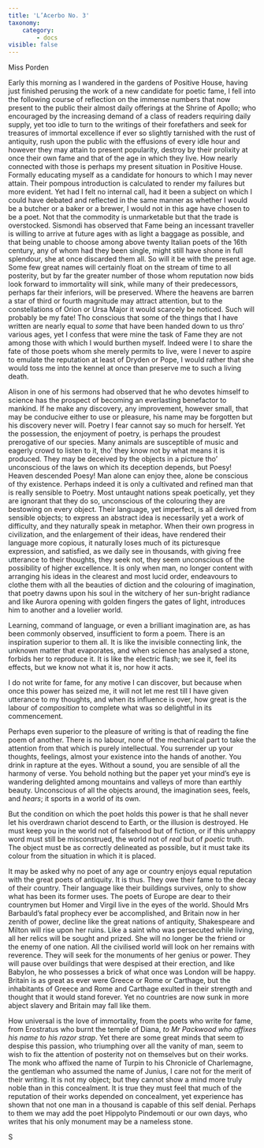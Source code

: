 ```yaml
---
title: 'L’Acerbo No. 3'
taxonomy:
    category:
        - docs
visible: false
---
```


<div class="author">Miss Porden</div>

Early this morning as I wandered in the gardens of Positive House, having just finished perusing the work of a new candidate for poetic fame, I fell into the following course of reflection on the immense numbers that now present to the public their almost daily offerings at the Shrine of Apollo; who encouraged by the increasing demand of a class of readers requiring daily supply, yet too idle to turn to the writings of their forefathers and seek for treasures of immortal excellence if ever so slightly tarnished with the rust of antiquity, rush upon the public with the effusions of every idle hour and however they may attain to present popularity, destroy by their prolixity at once their own fame and that of the age in which they live. How nearly connected with those is perhaps my present situation in Positive House. Formally educating myself as a candidate for honours to which I may never attain. Their pompous introduction is calculated to render my failures but more evident. Yet had I felt no internal call, had it been a subject on which I could have debated and reflected in the same manner as whether I would be a butcher or a baker or a brewer, I would not in this age have chosen to be a poet. Not that the commodity is unmarketable but that the trade is overstocked. Sismondi has observed that Fame being an incessant traveller is willing to arrive at future ages with as light a baggage as possible, and that being unable to choose among above twenty Italian poets of the 16th century, any of whom had they been single, might still have shone in full splendour, she at once discarded them all. So will it be with the present age. Some few great names will certainly float on the stream of time to all posterity, but by far the greater number of those whom reputation now bids look forward to immortality will sink, while many of their predecessors, perhaps far their inferiors, will be preserved. Where the heavens are barren a star of third or fourth magnitude may attract attention, but to the constellations of Orion or Ursa Major it would scarcely be noticed. Such will probably be my fate! Tho conscious that some of the things that I have written are nearly equal to *some* that have been handed down to us thro’ various ages, yet I confess that were mine the task of Fame they are not among those with which I would burthen myself. Indeed were I to share the fate of those poets whom she merely permits to live, were I never to aspire to emulate the reputation at least of Dryden or Pope, I would rather that she would toss me into the kennel at once than preserve me to such a living death.

Alison in one of his sermons had observed that he who devotes himself to science has the prospect of becoming an everlasting benefactor to mankind. If he make any discovery, any improvement, however small, that may be conducive either to use or pleasure, his name may be forgotten but his discovery never will. Poetry I fear cannot say so much for herself. Yet the possession, the enjoyment of poetry, is perhaps the proudest prerogative of our species. Many animals are susceptible of music and eagerly crowd to listen to it, tho’ they know not by what means it is produced. They may be deceived by the objects in a picture tho’ unconscious of the laws on which its deception depends, but Poesy! Heaven descended Poesy! Man alone can enjoy thee, alone be conscious of thy existence. Perhaps indeed it is only a cultivated and refined man that is really sensible to Poetry. Most untaught nations speak poetically, yet they are ignorant that they do so, unconscious of the colouring they are bestowing on every object. Their language, yet imperfect, is all derived from sensible objects; to express an abstract idea is necessarily yet a work of difficulty, and they naturally speak in metaphor. When their own progress in civilization, and the enlargement of their ideas, have rendered their language more copious, it naturally loses much of its picturesque expression, and satisfied, as we daily see in thousands, with giving free utterance to their thoughts, they seek not, they seem unconscious of the possibility of higher excellence. It is only when man, no longer content with arranging his ideas in the clearest and most lucid order, endeavours to clothe them with all the beauties of <span data-tippy="style" class="green">diction</span> and the colouring of imagination, that poetry dawns upon his soul in the witchery of her sun-bright radiance and like Aurora opening with golden fingers the gates of light, introduces him to another and a lovelier world.

Learning, command of language, or even a brilliant imagination are, as has been commonly observed, insufficient to form a poem. There is an inspiration superior to them all. It is like the invisible connecting link, the unknown matter that evaporates, and when science has analysed a stone, forbids her to reproduce it. It is like the electric flash; we see it, feel its effects, but we know not what it is, nor how it acts.

I do not write for fame, for any motive I can discover, but because when once this power has seized me, it will not let me rest till I have given utterance to my thoughts, and when its influence is over, how great is the labour of *composition* to complete what was so delightful in its commencement.  

Perhaps even superior to the pleasure of writing is that of reading the fine poem of another. There is no labour, none of the mechanical part to take the attention from that which is purely intellectual. You surrender up your thoughts, feelings, almost your existence into the hands of another. You drink in rapture at the eyes. Without a sound, you are sensible of all the harmony of verse. You behold nothing but the paper yet your mind’s eye is wandering delighted among mountains and valleys of more than earthly beauty. Unconscious of all the objects around, the imagination sees, feels, and *hears*; it sports in a world of its own.

But the condition on which the poet holds this power is that he shall never let his overdrawn chariot descend to Earth, or the illusion is destroyed. He must keep you in the world not of falsehood but of fiction, or if this unhappy word must still be misconstrued, the world not of *real* but of *poetic* truth. The object must be as correctly delineated as possible, but it must take its colour from the situation in which it is placed.

It may be asked why no poet of any age or country enjoys equal reputation with the great poets of antiquity. It is thus. They owe their fame to the decay of their country. Their language like their buildings survives, only to show what has been its former uses. The poets of Europe are dear to their countrymen but Homer and Virgil live in the eyes of the world. Should Mrs Barbauld’s fatal prophecy ever be accomplished, and Britain now in her zenith of power, decline like the great nations of antiquity, Shakespeare and Milton will rise upon her ruins. Like a saint who was persecuted while living, all her relics will be sought and prized. She will no longer be the friend or the enemy of one nation. All the civilised world will look on her remains with reverence. They will seek for the monuments of her genius or power. They will pause over buildings <span data-tippy="we" class="green">that were</span> despised at their erection, and like Babylon, he who possesses a brick of what once was London will be happy. Britain is as great as ever were Greece or Rome or Carthage, but the inhabitants of Greece and Rome and Carthage exulted in their strength and thought that it would stand forever. Yet no countries are now sunk in more abject slavery and Britain may fall like them.

How universal is the love of immortality, from the poets who write for fame, from Erostratus who burnt the temple of Diana, *to Mr Packwood who affixes his name to his razor strap*. Yet there are some great minds that seem to despise this passion, who triumphing over all the vanity of man, seem to wish to fix the attention of posterity not on themselves but on their works. The monk who affixed the name of Turpin to his Chronicle of Charlemagne, the gentleman who assumed the name of Junius, I care not for the merit of their writing. It is not my object; but they cannot show a mind more truly noble than in this concealment. It is true they must feel that much of the reputation of their works depended on concealment, yet experience has shown that not one man in a thousand is capable of this self denial. Perhaps to them we may add the poet Hippolyto Pindemouti or our own days, who writes that his only monument may be a nameless stone.

S